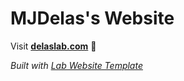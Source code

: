
# MJDelas's Website

Visit **[delaslab.com](http://delaslab.com)** 🚀

_Built with [Lab Website Template](https://greene-lab.gitbook.io/lab-website-template-docs)_

